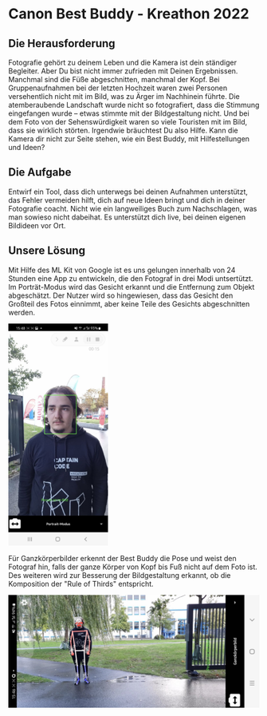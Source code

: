 # Canon Best Buddy - Kreathon 2022

## Die Herausforderung
Fotografie gehört zu deinem Leben und die Kamera ist dein ständiger Begleiter. Aber Du bist nicht immer zufrieden mit Deinen Ergebnissen. Manchmal sind die Füße abgeschnitten, manchmal der Kopf. Bei Gruppenaufnahmen bei der letzten Hochzeit waren zwei Personen versehentlich nicht mit im Bild, was zu Ärger im Nachhinein führte. Die atemberaubende Landschaft wurde nicht so fotografiert, dass die Stimmung eingefangen wurde – etwas stimmte mit der Bildgestaltung nicht. Und bei dem Foto von der Sehenswürdigkeit waren so viele Touristen mit im Bild, dass sie wirklich störten. Irgendwie bräuchtest Du also Hilfe. Kann die Kamera dir nicht zur Seite stehen, wie ein Best Buddy, mit Hilfestellungen und Ideen?

## Die Aufgabe
Entwirf ein Tool, dass dich unterwegs bei deinen Aufnahmen unterstützt, das Fehler vermeiden hilft, dich auf neue Ideen bringt und dich in deiner Fotografie coacht. Nicht wie ein langweiliges Buch zum Nachschlagen, was man sowieso nicht dabeihat. Es unterstützt dich live, bei deinen eigenen Bildideen vor Ort.

## Unsere Lösung
Mit Hilfe des ML Kit von Google ist es uns gelungen innerhalb von 24 Stunden eine App zu entwickeln, die den Fotograf in drei Modi untsertützt. 
Im Porträt-Modus wird das Gesicht erkannt und die Entfernung zum Objekt abgeschätzt. Der Nutzer wird so hingewiesen, dass das Gesicht den Großteil des Fotos einnimmt, aber keine Teile des Gesichts abgeschnitten werden. 

<img src="./img/portrait_mode.jpg" width="200px"/>

Für Ganzkörperbilder erkennt der Best Buddy die Pose und weist den Fotograf hin, falls der ganze Körper von Kopf bis Fuß nicht auf dem Foto ist. Des weiteren wird zur Besserung der Bildgestaltung erkannt, ob die Komposition der "Rule of Thirds" entspricht. 

<img src="./img/pose_mode.jpg" width="600px"/>
